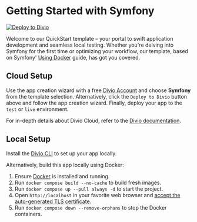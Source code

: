 # Getting Started with Symfony

[![Deploy to Divio](https://img.shields.io/badge/DEPLOY-TO%20DIVIO-DFFF67?logo=docker&logoColor=white&labelColor=333333)](https://control.divio.com/app/new/?template_url=https://github.com/divio/getting-started-with-php-symfony/archive/refs/heads/main.zip)

Welcome to our QuickStart template – your portal to swift application development and seamless local testing. Whether you're delving into Symfony for the first time or optimizing your workflow, our template, based on Symfony' [Using Docker](https://symfony.com/doc/current/setup/docker.html) guide, has got you covered.

## Cloud Setup

Use the app creation wizard with a free [Divio Account](https://control.divio.com/) and choose **Symfony** from the template selection. Alternatively, click the `Deploy to Divio` button above and follow the app creation wizard. Finally, deploy your app to the `test` or `live` environment.

For in-depth details about Divio Cloud, refer to the [Divio documentation](https://docs.divio.com/introduction/).

## Local Setup

Install the [Divio CLI](https://github.com/divio/divio-cli) to set up your app locally.

Alternatively, build this app locally using Docker:

1. Ensure [Docker](https://docs.docker.com/get-docker/) is installed and running.
2. Run `docker compose build --no-cache` to build fresh images.
3. Run `docker compose up --pull always -d` to start the project.
4. Open `http://localhost` in your favorite web browser and [accept the auto-generated TLS certificate](https://stackoverflow.com/a/15076602/1352334).
5. Run `docker compose down --remove-orphans` to stop the Docker containers.
